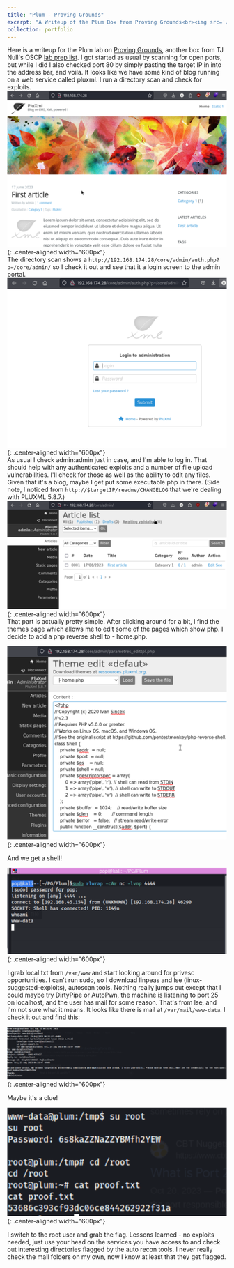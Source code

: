 ```yaml
---
title: "Plum - Proving Grounds"
excerpt: "A Writeup of the Plum Box from Proving Grounds<br><img src='/assets/images/Plum/Plum_5.png'>"
collection: portfolio
---
```



Here is a writeup for the Plum lab on [Proving Grounds](https://www.offsec.com/labs/), another box from TJ Null's OSCP [lab prep list](https://docs.google.com/spreadsheets/u/1/d/1dwSMIAPIam0PuRBkCiDI88pU3yzrqqHkDtBngUHNCw8/htmlview#). I got started as usual by scanning for open ports, but while I did I also checked port 80 by simply pasting the target IP in into the address bar, and voila. It looks like we have some kind of blog running on a web service called pluxml. I run a directory scan and check for exploits.
<br>
![Plum_5.png](/assets/images/Plum/Plum_5.png){: .center-aligned width="600px"}
<br>
The directory scan shows a `http://192.168.174.28/core/admin/auth.php?p=/core/admin/` so I check it out and see that it a login screen to the admin portal. 
<br>
![Plum_6.png](/assets/images/Plum/Plum_6.png){: .center-aligned width="600px"}
<br>
As usual I check admin:admin just in case, and I'm able to log in. That should help with any authenticated exploits and a number of file upload vulnerabilities. I'll check for those as well as the ability to edit any files. Given that it's a blog, maybe I get put some executable php in there. (Side note, I noticed from `http://$targetIP/readme/CHANGELOG` that we're dealing with PLUXML 5.8.7.)
<br>
![Plum_7.png](/assets/images/Plum/Plum_7.png){: .center-aligned width="600px"}
<br>
That part is actually pretty simple. After clicking around for a bit, I find the themes page which allows me to edit some of the pages which show php. I decide to add a php reverse shell to - home.php. 

![Plum_1.png](/assets/images/Plum/Plum_1.png){: .center-aligned width="600px"}

And we get a shell!

![Plum_2.png](/assets/images/Plum/Plum_2.png){: .center-aligned width="600px"}

I grab local.txt from `/var/www` and start looking around for privesc opportunities. I can't run sudo, so I download linpeas and lse (linux-suggested-exploits), autoscan tools. Nothing really jumps out except that I could maybe try DirtyPipe or AutoPwn, the machine is listening to port 25 on localhost, and the user has mail for some reason. That's from lse, and I'm not sure what it means. It looks like there is mail at `/var/mail/www-data`. I check it out and find this: 

![Plum_3.png](/assets/images/Plum/Plum_3.png){: .center-aligned width="600px"}

Maybe it's a clue!

![Plum_4.png](/assets/images/Plum/Plum_4.png){: .center-aligned width="600px"}

I switch to the root user and grab the flag. Lessons learned - no exploits needed, just use your head on the services you have access to and check out interesting directories flagged by the auto recon tools. I never really check the mail folders on my own, now I know at least that they get flagged. 

